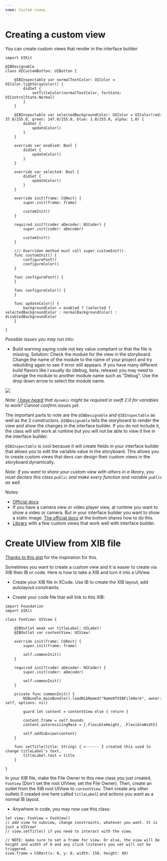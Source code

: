 ```yaml
---
name: Custom views
---
```


# Creating a custom view

You can create custom views that render in the interface builder

```
import UIKit

@IBDesignable
class UICustomButton: UIButton {

    @IBInspectable var normalTextColor: UIColor = UIColor.lightGrayColor() {
        didSet {
            setTitleColor(normalTextColor, forState: UIControlState.Normal)
        }
    }

    @IBInspectable var selectedBackgroundColor: UIColor = UIColor(red: 37.0/255.0, green: 147.0/255.0, blue: 1.0/255.0, alpha: 1.0) {
        didSet {
            updateColor()
        }
    }

    override var enabled: Bool {
        didSet {
            updateColor()
        }
    }

    override var selected: Bool {
        didSet {
            updateColor()
        }
    }

    override init(frame: CGRect) {
        super.init(frame: frame)

        customInit()
    }

    required init?(coder aDecoder: NSCoder) {
        super.init(coder: aDecoder)

        customInit()
    }

    /// Overriden method must call super.customInit().
    func customInit() {
        configureFont()
        configureColor()
    }

    func configureFont() {
    }

    func configureColor() {
    }

    func updateColor() {
        backgroundColor = enabled ? (selected ? selectedBackgroundColor : normalBackgroundColor) : disabledBackgroundColor
    }

}
```

*Possible issues you may run into:*

* Build warning saying code not key value compliant or that the file is missing.
Solution: Check the module for the view in the storyboard. Change the name of the module to the name of your project and try rebuilding again to see if error still appears. If you have many different build flavors like I usually do (debug, beta, release) you may need to change the module to another module name such as "Debug". Use the drop down arrow to select the module name.

![](/docs/images/ios_custom_view_module.png)

*Note: [I have heard](http://stackoverflow.com/a/33687844/1486374) that `dynamic` might be required in swift 2.0 for variables to work? Cannot confirm issues yet.*

The important parts to note are the `@IBDesignable` and `@IBInspectable` as well as the 2 constructors. `@IBDesignable` tells the storyboard to render the view and show the changes in the interface builder. If you do not include it, the class will still work at runtime but you will not be able to view it live in the interface builder.

`@IBInspectable` is cool because it will create fields in your interface builder that allows you to edit the variable value in the storyboard. This allows you to create custom views that devs can design their custom views in the storyboard dynamically.

*Note: If you want to share your custom view with others in a library, you must declare this class `public` and make every function and variable `public` as well.*

Notes:

* [Official docs](https://developer.apple.com/library/ios/recipes/xcode_help-IB_objects_media/Chapters/CreatingaLiveViewofaCustomObject.html)
* If you have a camera view or video player view, at runtime you want to show a video or camera. But in your interface builder you want to show a static image. [The official docs](https://developer.apple.com/library/ios/recipes/xcode_help-IB_objects_media/Chapters/CreatingaLiveViewofaCustomObject.html) at the bottom shares how to do this.
* [Library](https://github.com/andrew8712/DCKit) with a few custom views that work well with interface builder.

# Create UIView from XIB file

[Thanks to this gist](https://gist.github.com/bwhiteley/049e4bede49e71a6d2e2) for the inspiration for this.

Sometimes you want to create a custom view and it is easier to create via XIB then IB or code. Here is how to take a XIB and turn it into a UIView

* Create your XIB file in XCode. Use IB to create the XIB layout, add autolayout constraints.

* Create your code file that will link to this XIB:

```
import Foundation
import UIKit

class FooView: UIView {

    @IBOutlet weak var titleLabel: UILabel!
    @IBOutlet var contentView: UIView!

    override init(frame: CGRect) {
        super.init(frame: frame)

        self.commonInit()
    }

    required init?(coder aDecoder: NSCoder) {
        super.init(coder: aDecoder)

        self.commonInit()
    }

    private func commonInit() {
        NSBundle.mainBundle().loadNibNamed("NameOfXIBFileHere", owner: self, options: nil)

        guard let content = contentView else { return }

        content.frame = self.bounds
        content.autoresizingMask = [.FlexibleHeight, .FlexibleWidth]

        self.addSubview(content)
    }

    func setTitle(title: String) { <------ I created this used to change titleLabel's text.
        titleLabel.text = title
    }

}
```

In your XIB file, make the File Owner to this new class you just created, `FooView` (Don't set the root UIView, set the File Owner). Then, create an outlet from the XIB root UIView to `contentView`. Then create any other outlets (I created one here called `titleLabel`) and actions you want as a normal IB layout.

* Anywhere in code, you may now use this class:

```
let view: FooView = FooView()
// add view to subview, change constraints, whatever you want. It is just a UIView!
// view.setTitle() if you need to interact with the view.

// NOTE: make sure to set a frame for view. Or else, the view will be height and width of 0 and any click listeners you set will not be triggered. 
view.frame = CGRect(x: 0, y: 0, width: 150, height: 40)
```
